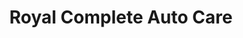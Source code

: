 ---
title: "Royal Complete Auto Care"
url: /moline-acres/royal-complete-auto-care/
shop: Autowerkstatt
---